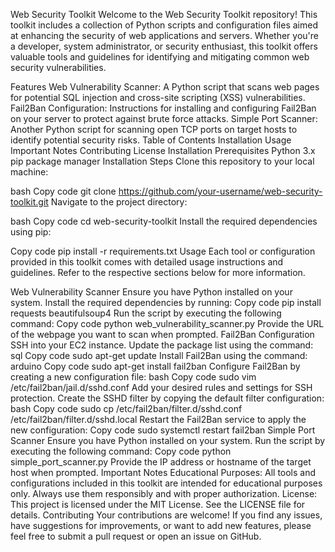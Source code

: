 Web Security Toolkit
Welcome to the Web Security Toolkit repository! This toolkit includes a collection of Python scripts and configuration files aimed at enhancing the security of web applications and servers. Whether you're a developer, system administrator, or security enthusiast, this toolkit offers valuable tools and guidelines for identifying and mitigating common web security vulnerabilities.

Features
Web Vulnerability Scanner: A Python script that scans web pages for potential SQL injection and cross-site scripting (XSS) vulnerabilities.
Fail2Ban Configuration: Instructions for installing and configuring Fail2Ban on your server to protect against brute force attacks.
Simple Port Scanner: Another Python script for scanning open TCP ports on target hosts to identify potential security risks.
Table of Contents
Installation
Usage
Important Notes
Contributing
License
Installation
Prerequisites
Python 3.x
pip package manager
Installation Steps
Clone this repository to your local machine:

bash
Copy code
git clone https://github.com/your-username/web-security-toolkit.git
Navigate to the project directory:

bash
Copy code
cd web-security-toolkit
Install the required dependencies using pip:

Copy code
pip install -r requirements.txt
Usage
Each tool or configuration provided in this toolkit comes with detailed usage instructions and guidelines. Refer to the respective sections below for more information.

Web Vulnerability Scanner
Ensure you have Python installed on your system.
Install the required dependencies by running:
Copy code
pip install requests beautifulsoup4
Run the script by executing the following command:
Copy code
python web_vulnerability_scanner.py
Provide the URL of the webpage you want to scan when prompted.
Fail2Ban Configuration
SSH into your EC2 instance.
Update the package list using the command:
sql
Copy code
sudo apt-get update
Install Fail2Ban using the command:
arduino
Copy code
sudo apt-get install fail2ban
Configure Fail2Ban by creating a new configuration file:
bash
Copy code
sudo vim /etc/fail2ban/jail.d/sshd.conf
Add your desired rules and settings for SSH protection.
Create the SSHD filter by copying the default filter configuration:
bash
Copy code
sudo cp /etc/fail2ban/filter.d/sshd.conf /etc/fail2ban/filter.d/sshd.local
Restart the Fail2Ban service to apply the new configuration:
Copy code
sudo systemctl restart fail2ban
Simple Port Scanner
Ensure you have Python installed on your system.
Run the script by executing the following command:
Copy code
python simple_port_scanner.py
Provide the IP address or hostname of the target host when prompted.
Important Notes
Educational Purposes: All tools and configurations included in this toolkit are intended for educational purposes only. Always use them responsibly and with proper authorization.
License: This project is licensed under the MIT License. See the LICENSE file for details.
Contributing
Your contributions are welcome! If you find any issues, have suggestions for improvements, or want to add new features, please feel free to submit a pull request or open an issue on GitHub.

